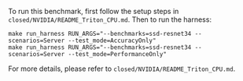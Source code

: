 To run this benchmark, first follow the setup steps in `closed/NVIDIA/README_Triton_CPU.md`. Then to run the harness:

```
make run_harness RUN_ARGS="--benchmarks=ssd-resnet34 --scenarios=Server --test_mode=AccuracyOnly"
make run_harness RUN_ARGS="--benchmarks=ssd-resnet34 --scenarios=Server --test_mode=PerformanceOnly"
```

For more details, please refer to `closed/NVIDIA/README_Triton_CPU.md`.